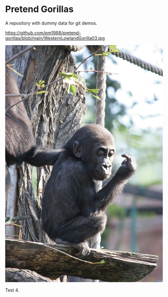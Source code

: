 # Pretend Gorillas #

A repository with dummy data for git demos.

https://github.com/pm1988/pretend-gorillas/blob/main/WesternLowlandGorilla03.jpg

![](https://github.com/pm1988/pretend-gorillas/blob/main/WesternLowlandGorilla03.jpg)

Test 4.
